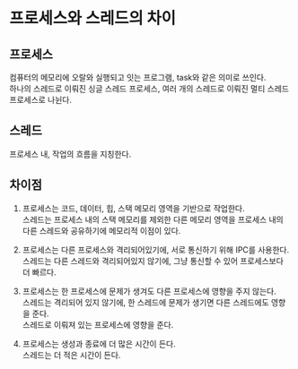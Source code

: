 # 프로세스와 스레드의 차이

## 프로세스

컴퓨터의 메모리에 오랄와 실행되고 잇는 프로그램, task와 같은 의미로 쓰인다. <br />
하나의 스레드로 이뤄진 싱글 스레드 프로세스, 여러 개의 스레드로 이뤄진 멀티 스레드 프로세스로 나뉜다.

## 스레드

프로세스 내, 작업의 흐름을 지칭한다.

## 차이점

1. 프로세스는 코드, 데이터, 힙, 스택 메모리 영역을 기반으로 작업한다. <br />
   스레드는 프로세스 내의 스택 메모리를 제외한 다른 메모리 영역을 프로세스 내의 다른 스레드와 공유하기에 메모리적 이점이 있다.

2. 프로세스는 다른 프로세스와 격리되어있기에, 서로 통신하기 위해 IPC를 사용한다. <br />
   스레드는 다른 스레드와 격리되어있지 않기에, 그냥 통신할 수 있어 프로세스보다 더 빠르다.

3. 프로세스는 한 프로세스에 문제가 생겨도 다른 프로세스에 영향을 주지 않는다. <br />
   스레드는 격리되어 있지 않기에, 한 스레드에 문제가 생기면 다른 스레드에도 영향을 준다. <br />
   스레드로 이뤄져 있는 프로세스에 영향을 준다.

4. 프로세스는 생성과 종료에 더 많은 시간이 든다. <br />
   스레드는 더 적은 시간이 든다.
